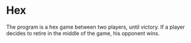 # Hex
The program is a hex game between two players, until victory.
If a player decides to retire in the middle of the game, his opponent wins.
